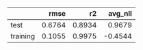 |          |   rmse |     r2 |   avg_nll |
|:---------|-------:|-------:|----------:|
| test     | 0.6764 | 0.8934 |    0.9679 |
| training | 0.1055 | 0.9975 |   -0.4544 |